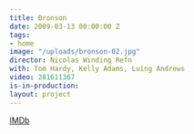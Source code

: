 ```yaml
---
title: Bronson
date: 2009-03-13 00:00:00 Z
tags:
- home
image: "/uploads/bronson-02.jpg"
director: Nicolas Winding Refn
with: Tom Hardy, Kelly Adams, Luing Andrews
video: 281611367
is-in-production: 
layout: project
---
```


[IMDb](https://www.imdb.com/title/tt1172570/?ref_=nv_sr_srsg_3_tt_2_nm_6_q_bronson)